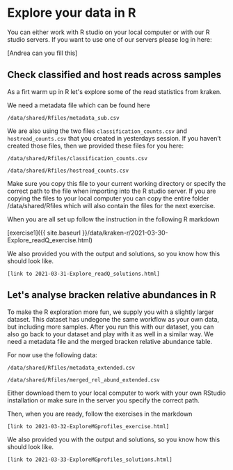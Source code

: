 # Explore your data in R

You can either work with R studio on your local computer or with our R studio servers. 
If you want to use one of our servers please log in here:

[Andrea can you fill this]

## Check classified and host reads across samples

As a firt warm up in R let's explore some of the read statistics from kraken.

We need a metadata file which can be found here

    /data/shared/Rfiles/metadata_sub.csv

We are also using the two files `classification_counts.csv` and `hostread_counts.csv` that you created in yesterdays session. If you haven’t created those files, then we provided these files for you here:

    /data/shared/Rfiles/classification_counts.csv

    /data/shared/Rfiles/hostread_counts.csv

Make sure you copy this file to your current working directory or specify the correct path to the file when importing into the R studio server.
If you are copying the files to your local computer you can copy the entire folder /data/shared/Rfiles which will also contain the files for the next exercise.

When you are all set up follow the instruction in the following R markdown

[exercise1]({{ site.baseurl }}/data/kraken-r/2021-03-30-Explore_readQ_exercise.html)

We also provided you with the output and solutions, so you know how this should look like. 

    [link to 2021-03-31-Explore_readQ_solutions.html]


## Let's analyse bracken relative abundances in R

To make the R exploration more fun, we supply you with a slightly larger dataset. This dataset has undegone the same workflow as your own data, but including more samples. After you run this with our dataset, you can also go back to your dataset and play with it as well in a similar way. We need a metadata file and the merged bracken relative abundance table.

For now use the following data:

    /data/shared/Rfiles/metadata_extended.csv

    /data/shared/Rfiles/merged_rel_abund_extended.csv

Either download them to your local computer to work with your own RStudio installation or make sure in the server you specify the correct path.

Then, when you are ready, follow the exercises in the markdown

    [link to 2021-03-32-ExploreMGprofiles_exercise.html]

We also provided you with the output and solutions, so you know how this should look like. 

    [link to 2021-03-33-ExploreMGprofiles_solutions.html]
